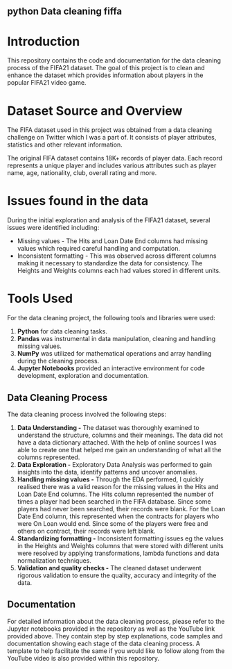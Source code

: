 ## python Data cleaning fiffa

# Introduction  
This repository contains the code and documentation for the data   cleaning process of the FIFA21 dataset. The goal of this project is  to clean and enhance the dataset which provides information   about players in the popular FIFA21 video game.  

# Dataset Source and Overview  
The FIFA  dataset used in this project was obtained from a data   cleaning challenge on Twitter which I was a part of. It consists of  player attributes, statistics and other relevant information.  
 
The original FIFA dataset contains 18K+ records of player data. Each record represents a unique player and includes various attributes such as player name, age, nationality, club, overall rating and more.

# Issues found in the data

During the initial exploration and analysis of the FIFA21 dataset, several issues were identified including:

- Missing values - The Hits and Loan Date End columns had missing values which required careful handling and computation.
- Inconsistent formatting - This was observed across different columns making it necessary to standardize the data for consistency. The Heights and Weights columns each had values stored in different units.

# Tools Used
For the data cleaning project, the following tools and libraries were used:

1. **Python** for data cleaning tasks.
2. **Pandas** was instrumental in data manipulation, cleaning and handling missing values. 
3. **NumPy** was utilized for mathematical operations and array handling during the cleaning process.
4. **Jupyter Notebooks** provided an interactive environment for code development, exploration and documentation.

## Data Cleaning Process

The data cleaning process involved the following steps:

1. **Data Understanding -** The dataset was thoroughly examined to understand the structure, columns and their meanings. The data did not have a data dictionary attached. With the help of online sources I was able to create one that helped me gain an understanding of what all the columns represented.
2. **Data Exploration -** Exploratory Data Analysis was performed to gain insights into the data, identify patterns and uncover anomalies.
3. **Handling missing values -** Through the EDA performed, I quickly realised there was a valid reason for the missing values in the Hits and Loan Date End columns. The Hits column represented the number of times a player had been searched in the FIFA database. Since some players had never been searched, their records were blank. For the Loan Date End column, this represented when the contracts for players who were On Loan would end. Since some of the players were free and others on contract, their records were left blank.
4. **Standardizing formatting -** Inconsistent formatting issues eg the values in the Heights and Weights columns that were stored with different units were resolved by applying transformations, lambda functions and data normalization techniques.
5. **Validation and quality checks -** The cleaned dataset underwent rigorous validation to ensure the quality, accuracy and integrity of the data.

## Documentation
For detailed information about the data cleaning process, please refer to the Jupyter notebooks provided in the repository as well as the YouTube link provided above. They contain step by step explanations, code samples and documentation showing each stage of the data cleaning process. A template to help facilitate the same if you would like to follow along from the YouTube video is also provided within this repository.
